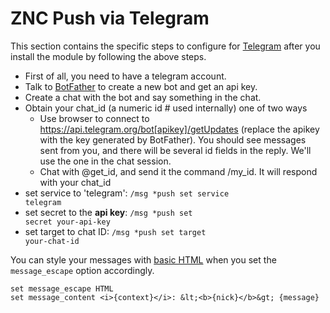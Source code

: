 ZNC Push via Telegram
=====================

This section contains the specific steps to configure for [Telegram][] after you install the
module by following the above steps.

* First of all, you need to have a telegram account.
* Talk to [BotFather][] to create a new bot and get an api key.
* Create a chat with the bot and say something in the chat.
* Obtain your chat_id (a numeric id # used internally) one of two ways
  * Use browser to connect to https://api.telegram.org/bot[apikey]/getUpdates (replace the apikey with
  the key generated by BotFather). You should see messages sent from you, and there will be several
  id fields in the reply. We'll use the one in the chat session.
  * Chat with @get_id, and send it the command /my_id. It will respond with your chat_id
* set service to 'telegram': <code>/msg *push set service telegram</code>
* set secret to the **api key**: <code>/msg *push set secret your-api-key</code>
* set target to chat ID: <code>/msg *push set target your-chat-id</code>

You can style your messages with [basic HTML][HTML] when you set the
`message_escape` option accordingly.

    set message_escape HTML
    set message_content <i>{context}</i>: &lt;<b>{nick}</b>&gt; {message}

[Telegram]: https://telegram.org
[BotFather]: https://core.telegram.org/bots#6-botfather
[HTML]: https://core.telegram.org/bots/api#formatting-options

